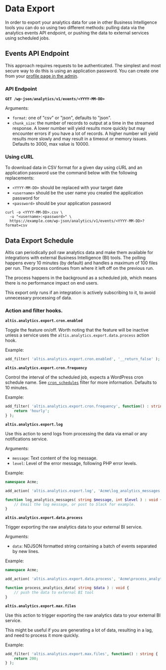 # Data Export

In order to export your analytics data for use in other Business Intelligence tools you can do so using two different methods: pulling data via the analytics events API endpoint, or pushing the data to external services using scheduled jobs.

## Events API Endpoint

This approach requires requests to be authenticated. The simplest and most secure way to do this is using an application password. You can create one from your [profile page in the admin](admin://profile.php).

### API Endpoint

**`GET /wp-json/analytics/v1/events/<YYYY-MM-DD>`**

Arguments:

- `format`: one of "csv" or "json", defaults to "json".
- `chunk_size`: the number of records to output at a time in the streamed response. A lower number will yield results more quickly but may encounter errors if you have a lot of records. A higher number will yield results more slowly and may result in a timeout or memory issues. Defaults to 3000, max value is 10000.

### Using cURL

To download data in CSV format for a given day using cURL and an application password use the command below with the following replacements:

- `<YYYY-MM-DD>` should be replaced with your target date
- `<username>` should be the user name you created the application password for
- `<password>` should be your application password

```
curl -o <YYYY-MM-DD>.csv \
  -u "<username>:<password>" \
  https://example.com/wp-json/analytics/v1/events/<YYYY-MM-DD>?format=csv
```

## Data Export Schedule

Altis can periodically poll raw analytics data and make them available for integrations with external Business Intelligence (BI) tools. The polling happens every 10 minutes (by default) and handles a maximum of 100 files per run. The process continues from where it left off on the previous run.

The process happens in the background as a scheduled job, which means there is no performance impact on end users.

This export only runs if an integration is actively subscribing to it, to avoid unnecessary processing of data.

### Action and filter hooks.

**`altis.analytics.export.cron.enabled`**

Toggle the feature on/off. Worth noting that the feature will be inactive unless a service uses the `altis.analytics.export.data.process` action hook.

Example:

```php
add_filter( 'altis.analytics.export.cron.enabled', '__return_false' );
```

**`altis.analytics.export.cron.frequency`**

Control the interval of the scheduled job, expects a WordPress cron schedule name. See [`cron_schedules`](https://developer.wordpress.org/reference/hooks/cron_schedules/) filter for more information. Defaults to 10 minutes.

Example:

```php
add_filter( 'altis.analytics.export.cron.frequency', function() : string {
    return 'hourly';
} );
```

**`altis.analytics.export.log`**

Use this action to send logs from processing the data via email or any notifications service.

Arguments:

- `message`: Text content of the log message.
- `level`: Level of the error message, following PHP error levels.

Example:

```php
namespace Acme;

add_action( 'altis.analytics.export.log', 'Acme\log_analytics_messages' );

function log_analytics_messages( string $message, int $level ) : void {
    // Email the log message, or post to Slack for example.
}
```

**`altis.analytics.export.data.process`**

Trigger exporting the raw analytics data to your external BI service.

Arguments:

- `data`: NDJSON formatted string containing a batch of events separated by new lines.

Example:

```php
namespace Acme;

add_action( 'altis.analytics.export.data.process', 'Acme\process_analytics_data' );

function process_analytics_data( string $data ) : void {
    // push the data to external BI tool
}
```

**`altis.analytics.export.max.files`**

Use this action to trigger exporting the raw analytics data to your external BI service.

This might be useful if you are generating a lot of data, resulting in a lag, and need to process it more quickly.

Example:

```php
add_filter( 'altis.analytics.export.max.files', function() : string {
    return 200;
} );
```
